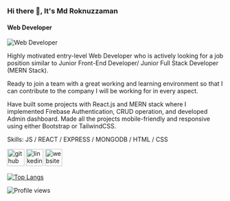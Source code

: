 ### Hi there 👋, It's Md Roknuzzaman
#### Web Developer
![Web Developer](https://media-exp1.licdn.com/dms/image/C4E16AQGkXTcf9q7Xgg/profile-displaybackgroundimage-shrink_350_1400/0/1645730908129?e=1665014400&v=beta&t=h5JjaEV3y0eQBCOqdRuO1Ax6iQzuqM_bcXXs8ZAyj3U)

Highly motivated entry-level Web Developer who is actively looking for a job position similar to Junior Front-End Developer/ Junior Full Stack Developer (MERN Stack). 

Ready to join a team with a great working and learning environment so that I can contribute to the company I will be working for in every aspect. 

Have built some projects with React.js and MERN stack where I implemented Firebase Authentication, CRUD operation, and developed Admin dashboard. Made all the projects mobile-friendly and responsive using either Bootstrap or TailwindCSS.

Skills: JS / REACT / EXPRESS / MONGODB / HTML / CSS



[<img src='https://cdn.jsdelivr.net/npm/simple-icons@3.0.1/icons/github.svg' alt='github' height='40'>](https://github.com/rmrokon)  [<img src='https://cdn.jsdelivr.net/npm/simple-icons@3.0.1/icons/linkedin.svg' alt='linkedin' height='40'>](https://www.linkedin.com/in/rmrokon/)  [<img src='https://cdn.jsdelivr.net/npm/simple-icons@3.0.1/icons/icloud.svg' alt='website' height='40'>](https://mdroknuzzaman.netlify.app/)  

[![Top Langs](https://github-readme-stats.vercel.app/api/top-langs/?username=rmrokon)](https://github.com/anuraghazra/github-readme-stats)

![Profile views](https://gpvc.arturio.dev/rmrokon)  
